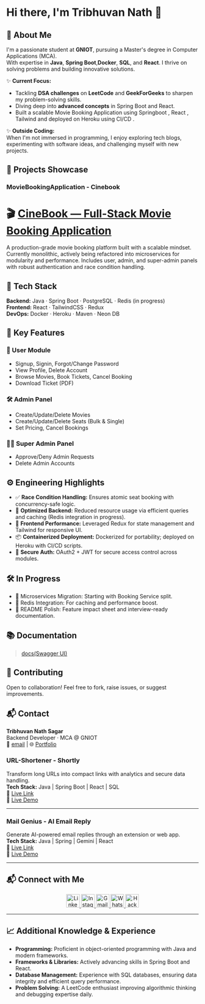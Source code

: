 # Hi there, I'm Tribhuvan Nath 👋
## 🌟 About Me

I'm a passionate student at **GNIOT**, pursuing a Master's degree in Computer Applications (MCA).  
With expertise in **Java**, **Spring Boot**,**Docker**, **SQL**, and **React**. I thrive on solving problems and building
innovative solutions.

✨ **Current Focus:**

- Tackling **DSA challenges** on **LeetCode** and **GeekForGeeks** to sharpen my problem-solving skills.
- Diving deep into **advanced concepts** in Spring Boot and React.
- Built a scalable Movie Booking Application using Springboot , React , Tailwind and deployed on Heroku using CI/CD .

✨ **Outside Coding:**  
When I'm not immersed in programming, I enjoy exploring tech blogs, experimenting with software ideas, and challenging
myself with new projects.

## 🚀 Projects Showcase

### **MovieBookingApplication - Cinebook**
# 🎬 [CineBook — Full-Stack Movie Booking Application](https://cinebook.app)

A production-grade movie booking platform built with a scalable mindset. Currently monolithic, actively being refactored into microservices for modularity and performance. Includes user, admin, and super-admin panels with robust authentication and race condition handling.

## 🚀 Tech Stack

**Backend:** Java · Spring Boot · PostgreSQL · Redis (in progress)  
**Frontend:** React · TailwindCSS · Redux  
**DevOps:** Docker · Heroku · Maven · Neon DB

## 🧩 Key Features

### 👤 User Module
- Signup, Signin, Forgot/Change Password
- View Profile, Delete Account
- Browse Movies, Book Tickets, Cancel Booking
- Download Ticket (PDF)

### 🛠️ Admin Panel
- Create/Update/Delete Movies
- Create/Update/Delete Seats (Bulk & Single)
- Set Pricing, Cancel Bookings

### 🧑‍⚖️ Super Admin Panel
- Approve/Deny Admin Requests
- Delete Admin Accounts

## ⚙️ Engineering Highlights

- ✅ **Race Condition Handling:** Ensures atomic seat booking with concurrency-safe logic.
- 🧠 **Optimized Backend:** Reduced resource usage via efficient queries and caching (Redis integration in progress).
- 🎯 **Frontend Performance:** Leveraged Redux for state management and Tailwind for responsive UI.
- 📦 **Containerized Deployment:** Dockerized for portability; deployed on Heroku with CI/CD scripts.
- 🔐 **Secure Auth:** OAuth2 + JWT for secure access control across modules.

## 🛠️ In Progress

- 🔄 Microservices Migration: Starting with Booking Service split.
- 🧵 Redis Integration: For caching and performance boost.
- 📘 README Polish: Feature impact sheet and interview-ready documentation.

## 📚 Documentation

> [docs(Swagger UI)](https://cinebook-20a48da5d509.herokuapp.com/api/swagger-ui/index.html)

## 🤝 Contributing

Open to collaboration! Feel free to fork, raise issues, or suggest improvements.

## 📬 Contact

**Tribhuvan Nath Sagar**  
Backend Developer · MCA @ GNIOT  
📧 [email](tribhuvannath4567@gmail.com) | 🌐 [Portfolio](https://tribhuvan.tech/) 



### **URL-Shortener - Shortly**

Transform long URLs into compact links with analytics and secure data handling.  
**Tech Stack:** Java | Spring Boot | React | SQL  
🔗 [Live Link](https://shortly-col.netlify.app/home)  
🎥 [Live Demo](https://www.linkedin.com/posts/tribhuvan-nath-sagar_springboot-reactaxios-techjourney-activity-7318553540031827969-kqAT?utm_source=share&utm_medium=member_desktop&rcm=ACoAAEBnZaIBxJX4hjbaMRN-GMEkSo_eMNL3b_E)

---

### **Mail Genius - AI Email Reply**

Generate AI-powered email replies through an extension or web app.  
**Tech Stack:** Java | Spring | Gemini | React  
🔗 [Live Link](https://mail-genius-puce.vercel.app/)  
🎥 [Live Demo](https://www.linkedin.com/posts/tribhuvan-nath-sagar_ai-springboot-java-activity-7311604471854166016-1H8h?utm_source=share&utm_medium=member_desktop&rcm=ACoAAEBnZaIBxJX4hjbaMRN-GMEkSo_eMNL3b_E)

---

## 📬 Connect with Me

<div align="center">
  <a href="https://www.linkedin.com/in/tribhuvan-nath-sagar/" target="_blank">
    <img src="https://img.shields.io/static/v1?message=LinkedIn&logo=linkedin&label=&color=0077B5&logoColor=white&style=for-the-badge" height="35" alt="LinkedIn" />
  </a>
  <a href="https://www.instagram.com/reyansh_singh_rajput__/" target="_blank">
    <img src="https://img.shields.io/static/v1?message=Instagram&logo=instagram&label=&color=E4405F&logoColor=white&style=for-the-badge" height="35" alt="Instagram" />
  </a>
  <a href="mailto:tribhuvannath4567@gmail.com" target="_blank">
    <img src="https://img.shields.io/static/v1?message=Gmail&logo=gmail&label=&color=D14836&logoColor=white&style=for-the-badge" height="35" alt="Gmail" />
  </a>
  <a href="https://wa.me/9162021086" target="_blank">
    <img src="https://img.shields.io/static/v1?message=Whatsapp&logo=whatsapp&label=&color=25D366&logoColor=white&style=for-the-badge" height="35" alt="Whatsapp" />
  </a>
  <a href="https://www.hackerrank.com/profile/tribhuvannath567" target="_blank">
    <img src="https://img.shields.io/static/v1?message=HackerRank&logo=hackerrank&label=&color=2EC866&logoColor=white&style=for-the-badge" height="35" alt="HackerRank" />
  </a>
</div>

---

## 📈 Additional Knowledge & Experience

- **Programming:** Proficient in object-oriented programming with Java and modern frameworks.
- **Frameworks & Libraries:** Actively advancing skills in Spring Boot and React.
- **Database Management:** Experience with SQL databases, ensuring data integrity and efficient query performance.
- **Problem Solving:** A LeetCode enthusiast improving algorithmic thinking and debugging expertise daily.  
